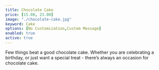 ```yaml
---
title: Chocolate Cake
price: [15.00, 23.00]
image: "./chocolate-cake.jpg"
keyword: Cake
options: [No Customization,Custom Message]
enabled: true
active: true
---
```

Few things beat a good chocolate cake. Whether you are celebrating a birthday, or just want a special treat - there’s always an occasion for chocolate cake.

